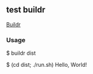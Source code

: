 ## test buildr

[Buildr](http://buildr.apache.org/)

### Usage

$ buildr dist

$ (cd dist; ./run.sh)
Hello, World!
